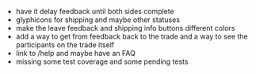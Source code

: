 * have it delay feedback until both sides complete
* glyphicons for shipping and maybe other statuses
* make the leave feedback and shipping info buttons different colors
* add a way to get from feedback back to the trade and a way to see the participants on the trade itself
* link to /help and maybe have an FAQ
* missing some test coverage and some pending tests
